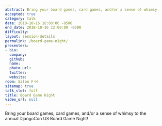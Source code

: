 ```yaml
---
abstract: Bring your board games, card games, and/or a sense of whimsy to the annual DjangoCon US Board Game Night!
accepted: true
category: talk
date: 2018-10-16 18:00:00 -0500
end_date: 2018-10-16 22:00:00 -0500
difficulty:
layout: session-details
permalink: /board-game-night/
presenters:
- bio:
  company:
  github:
  name:
  photo_url:
  twitter:
  website:
room: Salon F-H
sitemap: true
talk_slot: full
title: Board Game Night
video_url: null
---
```

Bring your board games, card games, and/or a sense of whimsy to the annual DjangoCon US Board Game Night!
